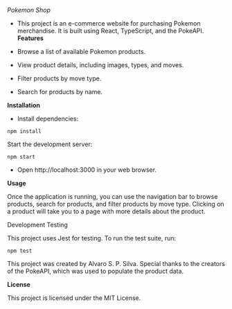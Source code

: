 *Pokemon Shop*

- This project is an e-commerce website for purchasing Pokemon merchandise. It is built using React, TypeScript, and the PokeAPI.
**Features**

- Browse a list of available Pokemon products.
- View product details, including images, types, and moves.
- Filter products by move type.
- Search for products by name.

**Installation**

- Install dependencies:

`npm install`

Start the development server:

`npm start`

- Open http://localhost:3000 in your web browser.

**Usage**

Once the application is running, you can use the navigation bar to browse products, search for products, and filter products by move type. Clicking on a product will take you to a page with more details about the product.

Development
Testing

This project uses Jest for testing. To run the test suite, run:

`npm test`

This project was created by Alvaro S. P. Silva. Special thanks to the creators of the PokeAPI, which was used to populate the product data.

**License**

This project is licensed under the MIT License.
